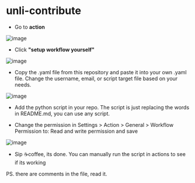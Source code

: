 # unli-contribute

* Go to **action**

![image](https://github.com/user-attachments/assets/b9b53772-86dc-436d-8c2b-523f1c45caf6)

* Click **"setup workflow yourself"**

![image](https://github.com/user-attachments/assets/028765d0-889f-4b7d-ba52-b53461791580)

* Copy the .yaml file from this repository and paste it into your own .yaml file. Change the username, email, or script target file based on your needs.

![image](https://github.com/user-attachments/assets/b4ecd954-c519-4ce2-9e88-3eb9a1bc9926)

* Add the python script in your repo. The script is just replacing the words in README.md, you can use any script.

* Change the permission in Settings > Action > General > Workflow Permission to: Read and write permission and save

![image](https://github.com/user-attachments/assets/a899b83f-8369-4e3c-845f-2a456dae3a60)

* Sip ☕coffee, its done. You can manually run the script in actions to see if its working

PS. there are comments in the file, read it.


